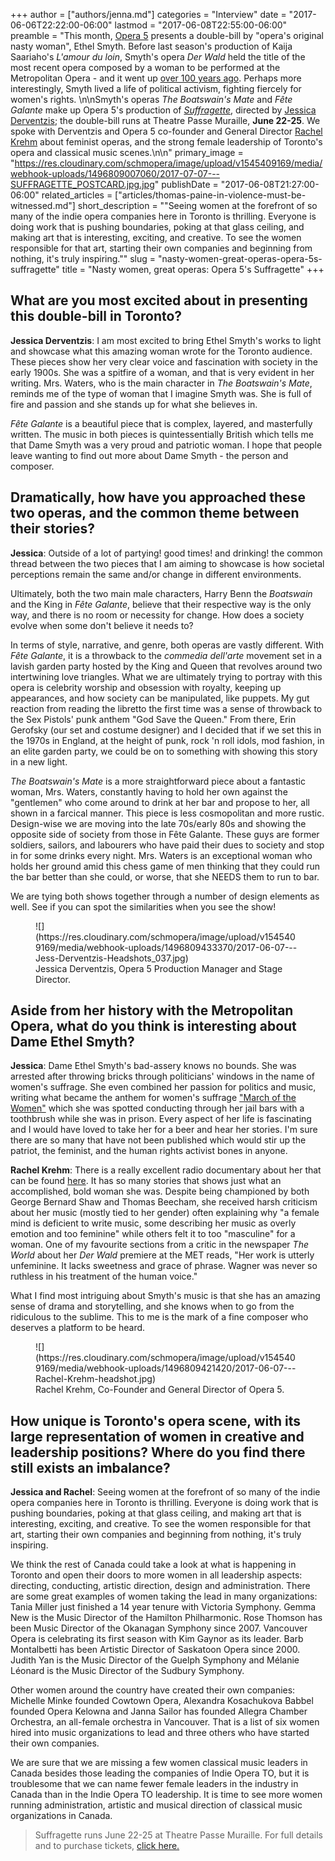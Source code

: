 +++
author = ["authors/jenna.md"]
categories = "Interview"
date = "2017-06-06T22:22:00-06:00"
lastmod = "2017-06-08T22:55:00-06:00"
preamble = "This month, [Opera 5](/scene/companies/opera-5/) presents a double-bill by \"opera's original nasty woman\", Ethel Smyth. Before last season's production of Kaija Saariaho's *L'amour du loin*, Smyth's opera *Der Wald* held the title of the most recent opera composed by a woman to be performed at the Metropolitan Opera - and it went up [over 100 years ago](/teddy-roosevelt-the-chicago-cubs-operas-by-women-at-the-met/). Perhaps more interestingly, Smyth lived a life of political activism, fighting fiercely for women's rights. \n\nSmyth's operas *The Boatswain's Mate* and *Fête Galante* make up Opera 5's production of [*Suffragette*](http://opera5.ca/project/suffragette-details-announced/), directed by [Jessica Derventzis](/scene/people/jessica-derventzis/); the double-bill runs at Theatre Passe Muraille, **June 22-25**. We spoke with Derventzis and Opera 5 co-founder and General Director [Rachel Krehm](/scene/people/rachel-krehm/) about feminist operas, and the strong female leadership of Toronto's opera and classical music scenes.\n\n"
primary_image = "https://res.cloudinary.com/schmopera/image/upload/v1545409169/media/webhook-uploads/1496809007060/2017-07-07---SUFFRAGETTE_POSTCARD.jpg.jpg"
publishDate = "2017-06-08T21:27:00-06:00"
related_articles = ["articles/thomas-paine-in-violence-must-be-witnessed.md"]
short_description = "&quot;Seeing women at the forefront of so many of the indie opera companies here in Toronto is thrilling. Everyone is doing work that is pushing boundaries, poking at that glass ceiling, and making art that is interesting, exciting, and creative. To see the women responsible for that art, starting their own companies and beginning from nothing, it&#039;s truly inspiring.&quot;"
slug = "nasty-women-great-operas-opera-5s-suffragette"
title = "Nasty women, great operas: Opera 5&#039;s Suffragette"
+++

## What are you most excited about in presenting this double-bill in Toronto?

**Jessica Derventzis**: I am most excited to bring Ethel Smyth's works to light and showcase what this amazing woman wrote for the Toronto audience. These pieces show her very clear voice and fascination with society in the early 1900s. She was a spitfire of a woman, and that is very evident in her writing. Mrs. Waters, who is the main character in *The Boatswain's Mate*, reminds me of the type of woman that I imagine Smyth was. She is full of fire and passion and she stands up for what she believes in. 

*Fête Galante* is a beautiful piece that is complex, layered, and masterfully written. The music in both pieces is quintessentially British which tells me that Dame Smyth was a very proud and patriotic woman. I hope that people leave wanting to find out more about Dame Smyth - the person and composer.

## Dramatically, how have you approached these two operas, and the common theme between their stories?

**Jessica**: Outside of a lot of partying! good times! and drinking! the common thread between the two pieces that I am aiming to showcase is how societal perceptions remain the same and/or change in different environments. 

Ultimately, both the two main male characters, Harry Benn the *Boatswain* and the King in *Fête Galante*, believe that their respective way is the only way, and there is no room or necessity for change. How does a society evolve when some don't believe it needs to? 

In terms of style, narrative, and genre, both operas are vastly different. With *Fête Galante*, it is a throwback to the *commedia dell'arte* movement set in a lavish garden party hosted by the King and Queen that revolves around two intertwining love triangles. What we are ultimately trying to portray with this opera is celebrity worship and obsession with royalty, keeping up appearances, and how society can be manipulated, like puppets. My gut reaction from reading the libretto the first time was a sense of throwback to the Sex Pistols' punk anthem "God Save the Queen." From there, Erin Gerofsky (our set and costume designer) and I decided that if we set this in the 1970s in England, at the height of punk, rock 'n roll idols, mod fashion, in an elite garden party, we could be on to something with showing this story in a new light.

*The Boatswain's Mate* is a more straightforward piece about a fantastic woman, Mrs. Waters, constantly having to hold her own against the "gentlemen" who come around to drink at her bar and propose to her, all shown in a farcical manner. This piece is less cosmopolitan and more rustic. Design-wise we are moving into the late 70s/early 80s and showing the opposite side of society from those in Fête Galante. These guys are former soldiers, sailors, and labourers who have paid their dues to society and stop in for some drinks every night. Mrs. Waters is an exceptional woman who holds her ground amid this chess game of men thinking that they could run the bar better than she could, or worse, that she NEEDS them to run to bar.  

We are tying both shows together through a number of design elements as well. See if you can spot the similarities when you see the show!

<figure data-type="image">
![](https://res.cloudinary.com/schmopera/image/upload/v1545409169/media/webhook-uploads/1496809433370/2017-06-07---Jess-Derventzis-Headshots_037.jpg)
<figcaption>Jessica Derventzis, Opera 5 Production Manager and Stage Director.</figcaption>
</figure>

## Aside from her history with the Metropolitan Opera, what do you think is interesting about Dame Ethel Smyth?

**Jessica**: Dame Ethel Smyth's bad-assery knows no bounds. She was arrested after throwing bricks through politicians' windows in the name of women's suffrage. She even combined her passion for politics and music, writing what became the anthem for women's suffrage ["March of the Women"](https://www.youtube.com/watch?v=qTYv4wT8g4E) which she was spotted conducting through her jail bars with a toothbrush while she was in prison. Every aspect of her life is fascinating and I would have loved to take her for a beer and hear her stories. I'm sure there are so many that have not been published which would stir up the patriot, the feminist, and the human rights activist bones in anyone.

**Rachel Krehm**: There is a really excellent radio documentary about her that can be found [here](https://archive.org/details/DAMEETHELSMYTH). It has so many stories that shows just what an accomplished, bold woman she was. Despite being championed by both George Bernard Shaw and Thomas Beecham, she received harsh criticism about her music (mostly tied to her gender) often explaining why "a female mind is deficient to write music, some describing her music as overly emotion and too feminine" while others felt it to too "masculine" for a woman. One of my favourite sections from a critic in the newspaper *The World* about her *Der Wald* premiere at the MET reads, "Her work is utterly unfeminine. It lacks sweetness and grace of phrase. Wagner was never so ruthless in his treatment of the human voice."

What I find most intriguing about Smyth's music is that she has an amazing sense of drama and storytelling, and she knows when to go from the ridiculous to the sublime. This to me is the mark of a fine composer who deserves a platform to be heard.

<figure data-type="image">
![](https://res.cloudinary.com/schmopera/image/upload/v1545409169/media/webhook-uploads/1496809421420/2017-06-07---Rachel-Krehm-headshot.jpg)
<figcaption>Rachel Krehm, Co-Founder and General Director of Opera 5.</figcaption>
</figure>

## How unique is Toronto's opera scene, with its large representation of women in creative and leadership positions? Where do you find there still exists an imbalance?

**Jessica and Rachel**: Seeing women at the forefront of so many of the indie opera companies here in Toronto is thrilling. Everyone is doing work that is pushing boundaries, poking at that glass ceiling, and making art that is interesting, exciting, and creative. To see the women responsible for that art, starting their own companies and beginning from nothing, it's truly inspiring.

We think the rest of Canada could take a look at what is happening in Toronto and open their doors to more women in all leadership aspects: directing, conducting, artistic direction, design and administration. There are some great examples of women taking the lead in many organizations: Tania Miller just finished a 14 year tenure with Victoria Symphony. Gemma New is the Music Director of the Hamilton Philharmonic. Rose Thomson has been Music Director of the Okanagan Symphony since 2007. Vancouver Opera is celebrating its first season with Kim Gaynor as its leader. Barb Montalbetti has been Artistic Director of Saskatoon Opera since 2000. Judith Yan is the Music Director of the Guelph Symphony and Mélanie Léonard is the Music Director of the Sudbury Symphony. 

Other women around the country have created their own companies: Michelle Minke founded Cowtown Opera, Alexandra Kosachukova Babbel founded Opera Kelowna and Janna Sailor has founded Allegra Chamber Orchestra, an all-female orchestra in Vancouver. That is a list of six women hired into music organizations to lead and three others who have started their own companies. 

We are sure that we are missing a few women classical music leaders in Canada besides those leading the companies of Indie Opera TO, but it is troublesome that we can name fewer female leaders in the industry in Canada than in the Indie Opera TO leadership. It is time to see more women running administration, artistic and musical direction of classical music organizations in Canada.

>Suffragette runs June 22-25 at Theatre Passe Muraille. For full details and to purchase tickets, [click here.](http://opera5.ca/project/suffragette-details-announced/)
